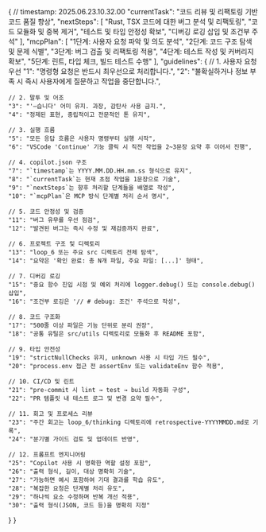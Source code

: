 {
  // timestamp: 2025.06.23.10.32.00
  "currentTask": "코드 리뷰 및 리팩토링 기반 코드 품질 향상",
  "nextSteps": [
    "Rust, TSX 코드에 대한 버그 분석 및 리팩토링",
    "코드 모듈화 및 중복 제거",
    "테스트 및 타입 안정성 확보",
    "디버깅 로깅 삽입 및 조건부 주석"
  ],
  "mcpPlan": [
    "1단계: 사용자 요청 파악 및 의도 분석",
    "2단계: 코드 구조 탐색 및 문제 식별",
    "3단계: 버그 검출 및 리팩토링 적용",
    "4단계: 테스트 작성 및 커버리지 확보",
    "5단계: 린트, 타입 체크, 빌드 테스트 수행"
  ],
  "guidelines": {
    // 1. 사용자 요청 우선
    "1": "명령형 요청은 반드시 최우선으로 처리합니다.",
    "2": "불확실하거나 정보 부족 시 즉시 사용자에게 질문하고 작업을 중단합니다.",

    // 2. 말투 및 어조
    "3": "'–습니다' 어미 유지. 과장, 감탄사 사용 금지.",
    "4": "정제된 표현, 중립적이고 전문적인 톤 유지",

    // 3. 실행 흐름
    "5": "모든 응답 흐름은 사용자 명령부터 실행 시작",
    "6": "VSCode 'Continue' 기능 클릭 시 직전 작업을 2~3문장 요약 후 이어서 진행",

    // 4. copilot.json 구조
    "7": "`timestamp`는 YYYY.MM.DD.HH.mm.ss 형식으로 유지",
    "8": "`currentTask`는 현재 초점 작업을 1문장으로 기술",
    "9": "`nextSteps`는 향후 처리할 단계들을 배열로 작성",
    "10": "`mcpPlan`은 MCP 방식 단계별 처리 순서 명시",

    // 5. 코드 안정성 및 검증
    "11": "버그 유무를 우선 점검",
    "12": "발견된 버그는 즉시 수정 및 재검증까지 완료",

    // 6. 프로젝트 구조 및 디렉토리
    "13": "loop_6 또는 주요 src 디렉토리 전체 탐색",
    "14": "요약은 '확인 완료: 총 N개 파일, 주요 파일: [...]' 형태",

    // 7. 디버깅 로깅
    "15": "중요 함수 진입 시점 및 예외 처리에 logger.debug() 또는 console.debug() 삽입",
    "16": "조건부 로깅은 '// # debug: 조건' 주석으로 작성",

    // 8. 코드 구조화
    "17": "500줄 이상 파일은 기능 단위로 분리 권장",
    "18": "공통 유틸은 src/utils 디렉토리로 모듈화 후 README 포함",

    // 9. 타입 안전성
    "19": "strictNullChecks 유지, unknown 사용 시 타입 가드 필수",
    "20": "process.env 접근 전 assertEnv 또는 validateEnv 함수 적용",

    // 10. CI/CD 및 린트
    "21": "pre-commit 시 lint → test → build 자동화 구성",
    "22": "PR 템플릿 내 테스트 로그 및 변경 요약 필수",

    // 11. 회고 및 프로세스 리뷰
    "23": "주간 회고는 loop_6/thinking 디렉토리에 retrospective-YYYYMMDD.md로 기록",
    "24": "분기별 가이드 검토 및 업데이트 반영",

    // 12. 프롬프트 엔지니어링
    "25": "Copilot 사용 시 명확한 역할 설정 포함",
    "26": "출력 형식, 길이, 대상 명확히 기술",
    "27": "가능하면 예시 포함하여 기대 결과를 학습 유도",
    "28": "복잡한 요청은 단계별 처리 유도",
    "29": "하나씩 요소 수정하며 반복 개선 적용",
    "30": "출력 형식(JSON, 코드 등)을 명확히 지정"
  }
}
